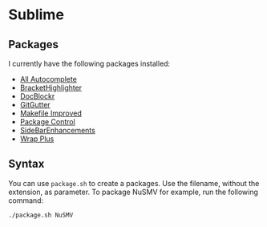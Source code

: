 Sublime
=======

## Packages

I currently have the following packages installed:

* [All Autocomplete](https://sublime.wbond.net/packages/All%20Autocomplete)
* [Bracket​Highlighter](https://sublime.wbond.net/packages/BracketHighlighter)
* [DocBlockr](https://sublime.wbond.net/packages/DocBlockr)
* [GitGutter](https://sublime.wbond.net/packages/GitGutter)
* [Makefile Improved](https://sublime.wbond.net/packages/Makefile%20Improved)
* [Package Control](https://sublime.wbond.net/packages/Package%20Control)
* [Side​Bar​Enhancements](https://sublime.wbond.net/packages/SideBarEnhancements)
* [Wrap Plus](https://sublime.wbond.net/packages/Wrap%20Plus)

## Syntax

You can use `package.sh` to create a packages. Use the filename, without the extension, as parameter. To package NuSMV for example, run the following command:
```bash
./package.sh NuSMV
```
